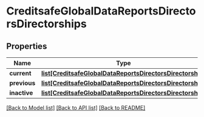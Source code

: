 # CreditsafeGlobalDataReportsDirectorsDirectorships

## Properties
Name | Type | Description | Notes
------------ | ------------- | ------------- | -------------
**current** | [**list[CreditsafeGlobalDataReportsDirectorsDirectorship]**](CreditsafeGlobalDataReportsDirectorsDirectorship.md) |  | [optional] 
**previous** | [**list[CreditsafeGlobalDataReportsDirectorsDirectorship]**](CreditsafeGlobalDataReportsDirectorsDirectorship.md) |  | [optional] 
**inactive** | [**list[CreditsafeGlobalDataReportsDirectorsDirectorship]**](CreditsafeGlobalDataReportsDirectorsDirectorship.md) |  | [optional] 

[[Back to Model list]](../README.md#documentation-for-models) [[Back to API list]](../README.md#documentation-for-api-endpoints) [[Back to README]](../README.md)

